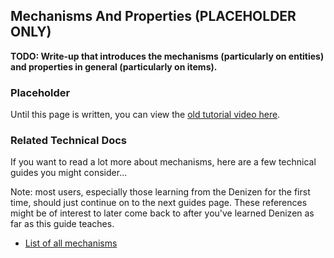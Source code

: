 Mechanisms And Properties (PLACEHOLDER ONLY)
-------------------------

**TODO: Write-up that introduces the mechanisms (particularly on entities) and properties in general (particularly on items).**

### Placeholder

Until this page is written, you can view the [old tutorial video here](https://one.denizenscript.com/denizen/vids/Properties%20and%20Mechanisms).

### Related Technical Docs

If you want to read a lot more about mechanisms, here are a few technical guides you might consider...

Note: most users, especially those learning from the Denizen for the first time, should just continue on to the next guides page. These references might be of interest to later come back to after you've learned Denizen as far as this guide teaches.

- [List of all mechanisms](https://one.denizenscript.com/denizen/mecs/)
